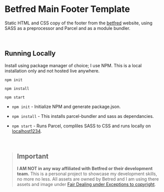 # Betfred Main Footer Template

Static HTML and CSS copy of the footer from the [betfred](https://www.betfred.com/) website, using SASS as a preprocessor and Parcel and as a module bundler.

<br>

## Running Locally

Install using package manager of choice; I use NPM. This is a local installation only and not hosted live anywhere.

```
npm init

npm install

npm start

```

- `npm init` - Initialize NPM and generate package.json.

- `npm install` - This installs parcel-bundler and sass as dependancies.

- `npm start` - Runs Parcel, compliles SASS to CSS and runs locally on [localhost1234](http://localhost:1234/).

<br>

> ## Important
>
> **I AM NOT in any way affiliated with Betfred or their development team.** This is a personal project to showcase my development skills, no more no less. All assets are owned by Betred and I am using there assets and image under [Fair Dealing under Exceptions to copyright](https://www.gov.uk/guidance/exceptions-to-copyright#fair-dealing).
